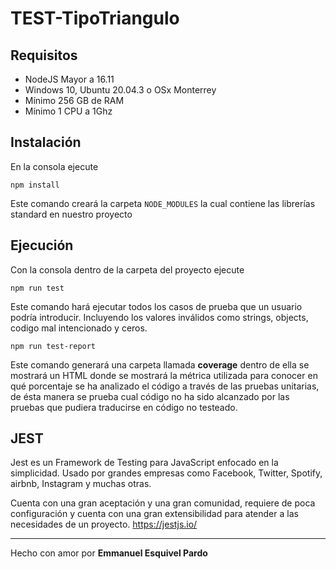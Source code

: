 # TEST-TipoTriangulo

## Requisitos
 - NodeJS Mayor a 16.11
 - Windows 10, Ubuntu 20.04.3 o OSx Monterrey
 - Mínimo 256 GB de RAM
 - Mínimo 1 CPU a 1Ghz

## Instalación
 En la consola ejecute
 
    npm install
Este comando creará la carpeta `NODE_MODULES` la cual contiene las librerías standard en nuestro proyecto

## Ejecución
Con la consola dentro de la carpeta del proyecto ejecute

    npm run test
Este comando hará ejecutar todos los casos de prueba que un usuario podría introducir. Incluyendo los valores inválidos como strings, objects, codigo mal intencionado y ceros.

    npm run test-report
Este comando generará una carpeta llamada **coverage** dentro de ella se mostrará un HTML donde se mostrará la métrica utilizada para conocer en qué porcentaje se ha analizado el código a través de las pruebas unitarias, de ésta manera se prueba cual código no ha sido alcanzado por las pruebas que pudiera traducirse en código no testeado.

## JEST
Jest es un Framework de Testing para JavaScript enfocado en la simplicidad. Usado por grandes empresas como Facebook, Twitter, Spotify, airbnb, Instagram y muchas otras.

Cuenta con una gran aceptación y una gran comunidad, requiere de poca configuración y cuenta con una gran extensibilidad para atender a las necesidades de un proyecto.
https://jestjs.io/


---------
Hecho con amor por **Emmanuel Esquivel Pardo**